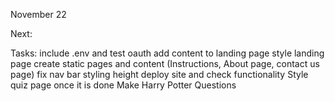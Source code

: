November 22

Next:

Tasks:
include .env and test oauth
add content to landing page
style landing page
create static pages and content (Instructions, About page, contact us page)
fix nav bar styling height
deploy site and check functionality
Style quiz page once it is done
Make Harry Potter Questions

